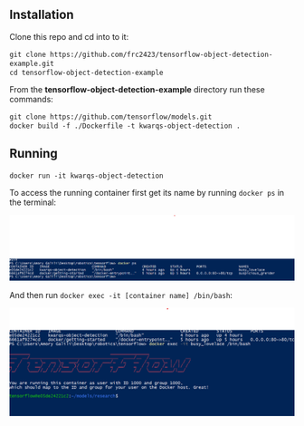 ## Installation

Clone this repo and cd into to it:

```
git clone https://github.com/frc2423/tensorflow-object-detection-example.git
cd tensorflow-object-detection-example
```

From the **tensorflow-object-detection-example** directory run these commands:

```
git clone https://github.com/tensorflow/models.git
docker build -f ./Dockerfile -t kwarqs-object-detection .
```

## Running

```
docker run -it kwarqs-object-detection
```

To access the running container first get its name by running ```docker ps``` in the terminal:

![image info](./doc/kwarqs/docker_ps.png)

And then run ```docker exec -it [container name] /bin/bash```:

![image info](./doc/kwarqs/docker_exec.png)
